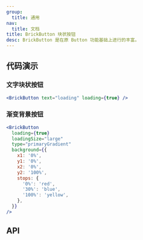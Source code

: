 ```yaml
---
group:
  title: 通用
nav:
  title: 文档
title: BrickButton 块状按钮
desc: BrickButton 是在原 Button 功能基础上进行的丰富。
---
```


## 代码演示

### 文字块状按钮

```jsx
<BrickButton text="loading" loading={true} />
```

### 渐变背景按钮

```jsx
<BrickButton
  loading={true}
  loadingSize="large"
  type="primaryGradient"
  background={{
    x1: '0%',
    y1: '0%',
    x2: '0%',
    y2: '100%',
    stops: {
      '0%': 'red',
      '30%': 'blue',
      '100%': 'yellow',
    },
  }}
/>
```

## API

<Props name="BrickButtonProps"></Props>
